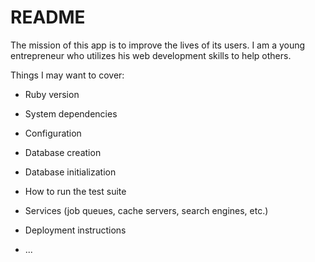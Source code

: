 # README

The mission of this app is to improve the lives of its users. I am a young entrepreneur who utilizes his web development skills to help others.

Things I may want to cover:

* Ruby version

* System dependencies

* Configuration

* Database creation

* Database initialization

* How to run the test suite

* Services (job queues, cache servers, search engines, etc.)

* Deployment instructions

* ...
